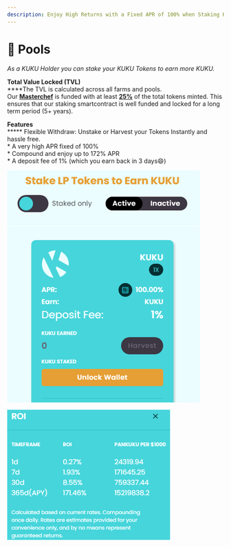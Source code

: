 ```yaml
---
description: Enjoy High Returns with a Fixed APR of 100% when Staking KUKU
---
```


# 🥞 Pools

_As a KUKU Holder you can stake your KUKU Tokens to earn more KUKU._

**Total Value Locked (TVL)**\
****The TVL is calculated across all farms and pools.\
Our [**Masterchef**](../../knowledge-center/the-project/development/smart-contracts.md) is funded with at least [**25%**](../the-token-kuku/token-distribution.md) of the total tokens minted. This ensures that our staking smartcontract is well funded and locked for a long term period (5+ years).

**Features**\
****\* Flexible Withdraw: Unstake or Harvest your Tokens Instantly and hassle free.\
\* A very high APR fixed of 100%\
\* Compound and enjoy up to 172% APR\
\* A deposit fee of 1% (which you earn back in 3 days:smile:)

![Enjoy High Returns with a Fixed APR of 100%](../../.gitbook/assets/pools.png)

![Compound your intrest and earn up to 172% APR](../../.gitbook/assets/roipools.png)
